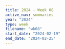 ```yaml
---
title: 2024 - Week 08
active_nav: summaries
year: "2024"
type: week
filename: "wk08"
start_date: "2024-02-19"
end_date: "2024-02-25"
---
```

